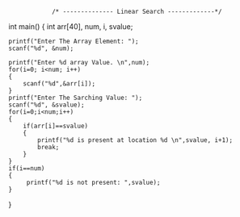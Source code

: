                 /* -------------- Linear Search -------------*/
int main()
{
    int arr[40], num, i, svalue;

    printf("Enter The Array Element: ");
    scanf("%d", &num);

    printf("Enter %d array Value. \n",num);
    for(i=0; i<num; i++)
    {
        scanf("%d",&arr[i]);
    }
    printf("Enter The Sarching Value: ");
    scanf("%d", &svalue);
    for(i=0;i<num;i++)
    {
        if(arr[i]==svalue)
        {
            printf("%d is present at location %d \n",svalue, i+1);
            break;
        }
    }
    if(i==num)
    {
         printf("%d is not present: ",svalue);
    }
}

